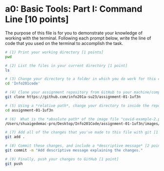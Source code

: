# a0: Basic Tools: Part I: Command Line [10 points]

The purpose of this file is for you to demonstrate your knowledge of working with the terminal. Following each prompt below, write the line of code that you used on the terminal to accomplish the task.

```bash
# (1) Print your working directory [1 points]
pwd

# (2) List the files in your current directory [1 point]
ls

# (3) Change your directory to a folder in which you do work for this class (if you haven't created such a folder, please do so now — perhaps titled "INFO201") [1 point]
cd 'Info201code'

# (4) Clone your assignment repository from GitHub to your machine/computer [1 point]
git clone https://github.com/info201a-su23/assignment-01-1uf3n

# (5) Using a *relative path*, change your directory to inside the repository you just cloned [1 point]
cd assignment-01-1uf3n

# (6)  What is the *absolute path* of the image file "covid-example-2.png"? (You can answer the absolute path on your own computer, or the absolute path only within the GitHub repository) [1 points]
/Users/shuaigedemac-pro/Desktop/Info201Code/assignment-01-1uf3n/images/COVID-19-Visualizations/covid-example-2.png

# (7) Add all of the changes that you've made to this file with git [1 point]
git add .

# (8) Commit these changes, and include a *descriptive message* [2 points]
git commit -m "Add descriptive message explaining the changes."

# (9) Finally, push your changes to GitHub [1 point]
git push

```
